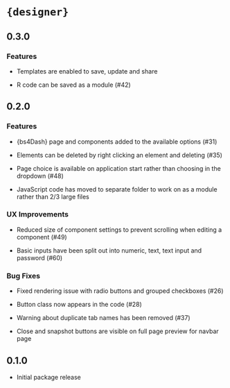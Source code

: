 # `{designer}`

## 0.3.0

### Features

* Templates are enabled to save, update and share

* R code can be saved as a module (#42)

## 0.2.0

### Features

* {bs4Dash} page and components added to the available options (#31)

* Elements can be deleted by right clicking an element and deleting (#35)

* Page choice is available on application start rather than choosing in the dropdown (#48)

* JavaScript code has moved to separate folder to work on as a module rather than 2/3 large files

### UX Improvements

* Reduced size of component settings to prevent scrolling when editing a component (#49)

* Basic inputs have been split out into numeric, text, text input and password (#60)

### Bug Fixes

* Fixed rendering issue with radio buttons and grouped checkboxes (#26)

* Button class now appears in the code (#28)

* Warning about duplicate tab names has been removed (#37) 

* Close and snapshot buttons are visible on full page preview for navbar page

## 0.1.0

* Initial package release
